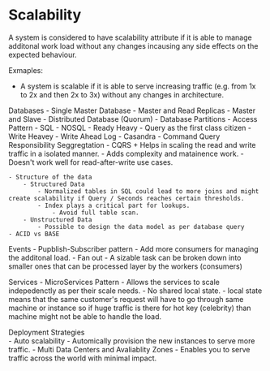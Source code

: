 # Scalability

A system is considered to have scalability attribute if it is able to manage additonal work load without any changes incausing any side effects on the expected behaviour. 

Exmaples:
 - A system is scalable if it is able to serve increasing traffic (e.g. from 1x to 2x and then 2x to 3x) without any changes in architecture.


Databases
    - Single Master Database
    - Master and Read Replicas
    - Master and Slave
    - Distributed Database (Quorum)
    - Database Partitions
    - Access Pattern
        - SQL
        - NOSQL
    - Ready Heavy
        - Query as the first class citizen
    - Write Heavey
        - Write Ahead Log - Casandra
    - Command Query Responsibility Seggregtation - CQRS
        + Helps in scaling the read and write traffic in a isolated manner.
        - Adds complexity and matainence work. 
        - Doesn't work well for read-after-write use cases.

    - Structure of the data
        - Structured Data
            - Normalized tables in SQL could lead to more joins and might create scalability if Query / Seconds reaches certain thresholds.
            - Index plays a critical part for lookups.
                - Avoid full table scan.
        - Unstructured Data
            - Possible to design the data model as per database query
    - ACID vs BASE

Events
    - Pupblish-Subscriber pattern
        - Add more consumers for managing the additonal load.
    - Fan out
        - A sizable task can be broken down into smaller ones that can be processed layer by the workers (consumers)


Services
    - MicroServices Pattern
        - Allows the services to scale indepedenctly as per their scale needs.
    - No shared local state.
	    - local state means that the same customer's request will have to go through same machine or instance so if huge traffic is there for hot key (celebrity) than machine might not be able to handle the load.
        
Deployment Strategies     
    - Auto scalability
        - Automically provision the new instances to serve more traffic.
    - Multi Data Centers and Avaliablity Zones
        -  Enables you to serve traffic across the world with minimal impact.
    